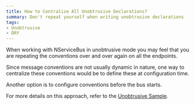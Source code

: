 ```yaml
---
title: How to Centralize All Unobtrusive Declarations?
summary: Don't repeat yourself when writing unobtrusive declarations
tags:
- Unobtrusive
- DRY
---
```


When working with NServiceBus in unobtrusive mode you may feel that you are repeating the conventions over and over again on all the endpoints. 

Since message conventions are not usually dynamic in nature, one way to centralize these conventions would be to define these at configuration time.

Another option is to configure conventions before the bus starts.

<!-- import UnobtrusiveConventions -->

For more details on this approach, refer to the [Unobtrusive Sample](unobtrusive-sample.md).

